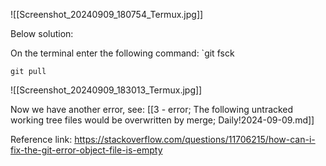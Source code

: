 
![[Screenshot_20240909_180754_Termux.jpg]]

Below solution:

On the terminal enter the following command:
`git fsck

`git pull`

![[Screenshot_20240909_183013_Termux.jpg]]

Now we have another error, see:
[[3 - error; The following untracked working tree files would be overwritten by merge; Daily!2024-09-09.md]]

Reference link:
https://stackoverflow.com/questions/11706215/how-can-i-fix-the-git-error-object-file-is-empty